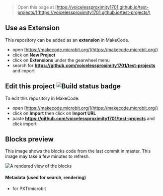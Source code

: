 
> Open this page at [https://voicelessproximity1701.github.io/test-projects/](https://voicelessproximity1701.github.io/test-projects/)

## Use as Extension

This repository can be added as an **extension** in MakeCode.

* open [https://makecode.microbit.org/](https://makecode.microbit.org/)
* click on **New Project**
* click on **Extensions** under the gearwheel menu
* search for **https://github.com/voicelessproximity1701/test-projects** and import

## Edit this project ![Build status badge](https://github.com/voicelessproximity1701/test-projects/workflows/MakeCode/badge.svg)

To edit this repository in MakeCode.

* open [https://makecode.microbit.org/](https://makecode.microbit.org/)
* click on **Import** then click on **Import URL**
* paste **https://github.com/voicelessproximity1701/test-projects** and click import

## Blocks preview

This image shows the blocks code from the last commit in master.
This image may take a few minutes to refresh.

![A rendered view of the blocks](https://github.com/voicelessproximity1701/test-projects/raw/master/.github/makecode/blocks.png)

#### Metadata (used for search, rendering)

* for PXT/microbit
<script src="https://makecode.com/gh-pages-embed.js"></script><script>makeCodeRender("{{ site.makecode.home_url }}", "{{ site.github.owner_name }}/{{ site.github.repository_name }}");</script>
